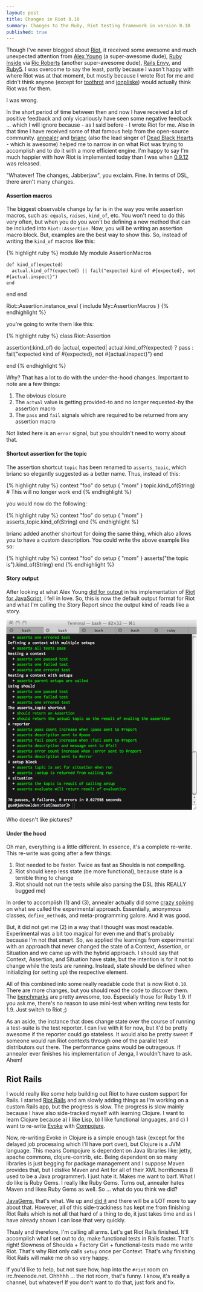 ```yaml
---
layout: post
title: Changes in Riot 0.10
summary: Changes to the Ruby, Riot testing framework in version 0.10
published: true
---
```


Though I've never blogged about [Riot](http://github.com/thumblemonks/riot), it received some awesome and much unexpected attention from [Alex Young](http://alexyoung.org/2009/10/26/riot-testing/) (a super-awesome dude), [Ruby Inside](http://www.rubyinside.com/riot-for-fast-expressive-and-focused-unit-tests-2669.html) via [Ric Roberts](http://www.ricroberts.com/) (another super-awesome dude), [Rails Envy](http://railsenvy.com/2009/10/28/episode-098), and [Ruby5](http://ruby5.envylabs.com/episodes/24-episode-23-october-30-2009/stories/186-riot-testing-framework). I was overcome to say the least, partly because I wasn't happy with where Riot was at that moment, but mostly because I wrote Riot for me and didn't think anyone (except for [toothrot](http://toothrot.net/) and [jonpliske](http://github.com/jonpliske)) would actually think Riot was for them.

I was wrong.

In the short period of time between then and now I have received a lot of positive feedback and only vicariously have seen some negative feedback ... which I will ignore because - as I said before - I wrote Riot for me. Also in that time I have received some of that famous help from the open-source community. [annealer](http://annealer.org) and [brianc](http://github.com/brianc) (also the lead singer of [Dead Black Hearts](http://deadblackhearts.com/) - which is awesome) helped me to narrow in on what Riot was trying to accomplish and to do it with a more efficient engine. I'm happy to say I'm much happier with how Riot is implemented today than I was when [0.9.12](http://gemcutter.org/gems/riot/versions/0.9.12) was released.

"Whatever! The changes, Jabberjaw", you exclaim. Fine. In terms of DSL, there aren't many changes.

#### Assertion macros

The biggest observable change by far is in the way you write assertion macros, such as: `equals`, `raises`, `kind_of`, etc. You won't need to do this very often, but when you do you won't be defining a new method that can be included into `Riot::Assertion`. Now, you will be writing an assertion macro block. But, examples are the best way to show this. So, instead of writing the `kind_of` macros like this:

{% highlight ruby %}
module My
  module AssertionMacros

    def kind_of(expected)
      actual.kind_of?(expected) || fail("expected kind of #{expected}, not #{actual.inspect}")
    end

  end
end

Riot::Assertion.instance_eval { include My::AssertionMacros }
{% endhighlight %}

you're going to write them like this:

{% highlight ruby %}
class Riot::Assertion

  assertion(:kind_of) do |actual, expected|
    actual.kind_of?(expected) ? pass : fail("expected kind of #{expected}, not #{actual.inspect}")
  end

end
{% endhighlight %}

Why? That has a lot to do with the under-the-hood changes. Important to note are a few things:

1. The obvious closure
2. The `actual` value is getting provided-to and no longer requested-by the assertion macro
3. The `pass` and `fail` signals which are required to be returned from any assertion macro

Not listed here is an `error` signal, but you shouldn't need to worry about that.

#### Shortcut assertion for the topic

The assertion shortcut `topic` has been renamed to `asserts_topic`, which brianc so elegantly suggested as a better name. Thus, instead of this:

{% highlight ruby %}
context "foo" do
  setup { "mom" }
  topic.kind_of(String) # This will no longer work
end
{% endhighlight %}

you would now do the following:

{% highlight ruby %}
context "foo" do
  setup { "mom" }
  asserts_topic.kind_of(String)
end
{% endhighlight %}

brianc added another shortcut for doing the same thing, which also allows you to have a custom description. You could write the above example like so:

{% highlight ruby %}
context "foo" do
  setup { "mom" }
  asserts("the topic is").kind_of(String)
end
{% endhighlight %}

#### Story output

After looking at what Alex Young [did for output](http://alexyoung.org/2009/11/04/riotjs/) in his implementation of [Riot for JavaScript](http://github.com/alexyoung/riotjs), I fell in love. So, this is now the default output format for Riot and what I'm calling the Story Report since the output kind of reads like a story.

<img src="/images/articles/code/ruby/riot-0-10-1-story-terminal.png" alt="Riot terminal output, story report">

Who doesn't like pictures?

#### Under the hood

Oh man, everything is a little different. In essence, it's a complete re-write. This re-write was going after a few things:

1. Riot needed to be faster. Twice as fast as Shoulda is not compelling.
2. Riot should keep less state (be more functional), because state is a terrible thing to change
3. Riot should not run the tests while also parsing the DSL (this REALLY bugged me)

In order to accomplish (1) and (3), annealer actually did some [crazy spiking](http://github.com/thumblemonks/riot/blob/7cf674c257fbb2e465116ad31b7721c5cba9b23a/lib/riot/experiment.rb) on what we called the experimental approach. Essentially, anonymous classes, `define_method`s, and meta-programming galore. And it was good.

But, it did not get me (2) in a way that I thought was most readable. Experimental was a bit too magical for even me and that's probably because I'm not that smart. So, we applied the learnings from experimental with an approach that never changed the state of a Context, Assertion, or Situation and we came up with the hybrid approach. I should say that Context, Assertion, and Situation have state, but the intention is for it not to change while the tests are running. Instead, state should be defined when initializing (or setting up) the respective element.

All of this combined into some really readable code that is now Riot `0.10`. There are more changes, but you should read the code to discover them. The [benchmarks](http://gist.github.com/240353) are pretty awesome, too. Especially those for Ruby 1.9. If you ask me, there's no reason to use mini-test when writing new tests for 1.9. Just switch to Riot ;)

As an aside, the instance that does change state over the course of running a test-suite is the test reporter. I can live with it for now, but it'd be pretty awesome if the reporter could go stateless. It would also be pretty sweet if someone would run Riot contexts through one of the parallel test distributors out there. The performance gains would be outrageous. If annealer ever finishes his implementation of Jenga, I wouldn't have to ask. Ahem!

## Riot Rails

I would really like some help building out Riot to have custom support for Rails. I started [Riot Rails](http://github.com/thumblemonks/riot_rails) and am slowly adding things as I'm working on a custom Rails app, but the progress is slow. The progress is slow mainly because I have also side-tracked myself with learning Clojure. I want to learn Clojure because a) I like Lisp, b) I like functional languages, and c) I want to re-write [Evoke](http://github.com/thumblemonks/evoke) with [Compojure](http://github.com/weavejester/compojure).

Now, re-writing Evoke in Clojure is a simple enough task (except for the delayed job processing which I'll have port over), but Clojure is a JVM language. This means Compojure is dependent on Java libraries like: jetty, apache commons, clojure-contrib, etc. Being dependent on so many libraries is just begging for package management and I suppose Maven provides that, but I dislike Maven and Ant for all of their XML horrificness (I used to be a Java programmer). I just hate it. Makes me want to barf. What I do like is Ruby Gems. I really like Ruby Gems. Turns out, annealer hates Maven and likes Ruby Gems as well. So ... what do you think we did?

[JavaGems](http://javagems.org), that's what. We up and [did it](http://github.com/javagems) and there will be a LOT more to say about that. However, all of this side-trackiness has kept me from finishing Riot Rails which is not all that hard of a thing to do, it just takes time and as I have already shown I can lose that very quickly.

Thusly and therefore, I'm calling all arms. Let's get Riot Rails finished. It'll accomplish what I set out to do, make functional tests in Rails faster. That's right! Slowness of Shoulda + Factory Girl + functional-tests made me write Riot. That's why Riot only calls `setup` once per Context. That's why finishing Riot Rails will make me oh so very happy.

If you'd like to help, but not sure how, hop into the `#riot` room on irc.freenode.net. Ohhhhh ... the riot room, that's funny. I know, it's really a channel, but whatever! If you don't want to do that, just fork and fix.
